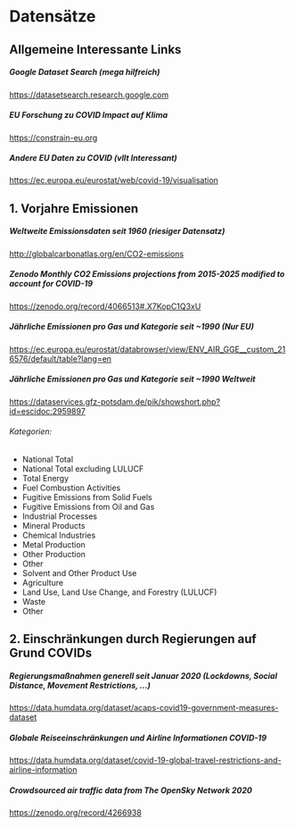 # Datensätze



## Allgemeine Interessante Links

##### Google Dataset Search (mega hilfreich)

https://datasetsearch.research.google.com

 

##### EU Forschung zu COVID Impact auf Klima

https://constrain-eu.org



##### Andere EU Daten zu COVID (vllt Interessant)

https://ec.europa.eu/eurostat/web/covid-19/visualisation



## 1. Vorjahre Emissionen

##### Weltweite Emissionsdaten seit 1960 (riesiger Datensatz)

http://globalcarbonatlas.org/en/CO2-emissions



##### Zenodo Monthly CO2 Emissions projections from 2015-2025 modified to account for COVID-19

https://zenodo.org/record/4066513#.X7KopC1Q3xU



##### Jährliche Emissionen pro Gas und Kategorie seit ~1990 (Nur EU)

https://ec.europa.eu/eurostat/databrowser/view/ENV_AIR_GGE__custom_216576/default/table?lang=en



##### Jährliche Emissionen pro Gas und Kategorie seit ~1990 Weltweit

https://dataservices.gfz-potsdam.de/pik/showshort.php?id=escidoc:2959897

###### Kategorien:

- National Total 
- National Total excluding LULUCF 
- Total Energy 
- Fuel Combustion Activities 
- Fugitive Emissions from Solid Fuels 
- Fugitive Emissions from Oil and Gas 
- Industrial Processes 
- Mineral Products 
- Chemical Industries 
- Metal Production 
- Other Production 
- Other
- Solvent and Other Product Use 
- Agriculture 
- Land Use, Land Use Change, and Forestry (LULUCF) 
- Waste 
- Other


## 2. Einschränkungen durch Regierungen auf Grund COVIDs

##### Regierungsmaßnahmen generell seit Januar 2020 (Lockdowns, Social Distance, Movement Restrictions, ...)
https://data.humdata.org/dataset/acaps-covid19-government-measures-dataset

##### Globale Reiseeinschränkungen und Airline Informationen COVID-19
https://data.humdata.org/dataset/covid-19-global-travel-restrictions-and-airline-information

##### Crowdsourced air traffic data from The OpenSky Network 2020
https://zenodo.org/record/4266938